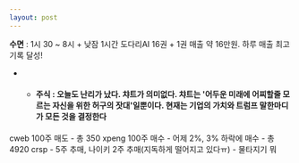 ```yaml
---
layout: post
---
```

**수면** : 1시 30 ~ 8시 + 낮잠 1시간
도다리AI  16권 + 1권 매출 약 16만원. 하루 매출 최고기록 달성!
* * #### 주식 : 오늘도 난리가 났다. 챠트가 의미없다. 챠트는 '어두운 미래에 어찌할줄 모르는 자신을 위한 허구의 잣대'일뿐이다. 현재는 기업의 가치와 트럼프 말한마디가 모든 것을 결정한다
cweb 100주 매도 - 총 350
xpeng 100주 매수 - 어제 2%, 3% 하락에 매수 - 총 4920
crsp - 5주 추매, 나이키 2주 추매(지독하게 떨어지고 있다ㅠ) - 물타지기 뭐